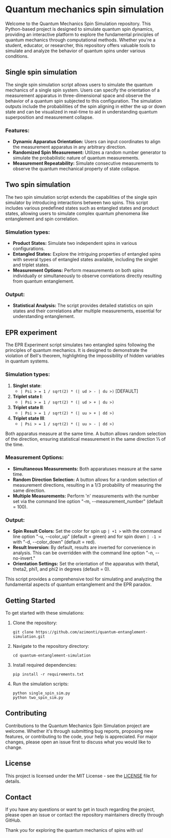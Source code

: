 # Quantum mechanics spin simulation

Welcome to the Quantum Mechanics Spin Simulation repository. This Python-based project is designed to simulate quantum spin dynamics, providing an interactive platform to explore the fundamental principles of quantum mechanics through computational methods. Whether you're a student, educator, or researcher, this repository offers valuable tools to simulate and analyze the behavior of quantum spins under various conditions.

## Single spin simulation

The single spin simulation script allows users to simulate the quantum mechanics of a single spin system. Users can specify the orientation of a measurement apparatus in three-dimensional space and observe the behavior of a quantum spin subjected to this configuration. The simulation outputs include the probabilities of the spin aligning in either the up or down state and can be visualized in real-time to aid in understanding quantum superposition and measurement collapse.

### Features:

- **Dynamic Apparatus Orientation:** Users can input coordinates to align the measurement apparatus in any arbitrary direction.
- **Randomized Spin Measurement:** Utilizes a random number generator to simulate the probabilistic nature of quantum measurements.
- **Measurement Repeatability:** Simulate consecutive measurements to observe the quantum mechanical property of state collapse.

## Two spin simulation

The two spin simulation script extends the capabilities of the single spin simulator by introducing interactions between two spins. This script includes various predefined states such as entangled states and product states, allowing users to simulate complex quantum phenomena like entanglement and spin correlation.

### Simulation types:

- **Product States:** Simulate two independent spins in various configurations.
- **Entangled States:** Explore the intriguing properties of entangled spins with several types of entangled states available, including the singlet and triplet states.
- **Measurement Options:** Perform measurements on both spins individually or simultaneously to observe correlations directly resulting from quantum entanglement.

### Output:

- **Statistical Analysis:** The script provides detailed statistics on spin states and their correlations after multiple measurements, essential for understanding entanglement.

## EPR experiment

The EPR Experiment script simulates two entangled spins following the principles of quantum mechanics. It is designed to demonstrate the violation of Bell's theorem, highlighting the impossibility of hidden variables in quantum systems.

### Simulation types:

1. **Singlet state**: 
    - `| Psi > = 1 / sqrt(2) * (| ud > - | du >)` [DEFAULT]
2. **Triplet state I**: 
    - `| Psi > = 1 / sqrt(2) * (| ud > + | du >)`
3. **Triplet state II**: 
    - `| Psi > = 1 / sqrt(2) * (| uu > + | dd >)`
4. **Triplet state III**: 
    - `| Psi > = 1 / sqrt(2) * (| uu > - | dd >)`

Both apparatus measure at the same time. A button allows random selection of the direction, ensuring statistical measurement in the same direction ⅓ of the time.

### Measurement Options:

- **Simultaneous Measurements:** Both apparatuses measure at the same time.
- **Random Direction Selection:** A button allows for a random selection of measurement directions, resulting in a 1/3 probability of measuring the same direction.
- **Multiple Measurements:** Perform 'n' measurements with the number set via the command line option "-m, --measurement_number" (default = 100).

### Output:
- **Spin Result Colors:** Set the color for spin up `| +1 >` with the command line option "-u, --color_up" (default = green) and for spin down `| -1 >` with "-d, --color_down" (default = red).
- **Result Inversion:** By default, results are inverted for convenience in analysis. This can be overridden with the command line option "-n, --no-invert."
- **Orientation Settings:** Set the orientation of the apparatus with theta1, theta2, phi1, and phi2 in degrees (default = 0).

This script provides a comprehensive tool for simulating and analyzing the fundamental aspects of quantum entanglement and the EPR paradox.

## Getting Started

To get started with these simulations:
1. Clone the repository:
   ```
   git clone https://github.com/azimonti/quantum-entanglement-simulation.git
   ```
2. Navigate to the repository directory:
   ```
   cd quantum-entanglement-simulation
   ```
3. Install required dependencies:
   ```
   pip install -r requirements.txt
   ```
4. Run the simulation scripts:
   ```
   python single_spin_sim.py
   python two_spin_sim.py
   ```

## Contributing

Contributions to the Quantum Mechanics Spin Simulation project are welcome. Whether it's through submitting bug reports, proposing new features, or contributing to the code, your help is appreciated. For major changes, please open an issue first to discuss what you would like to change.

## License

This project is licensed under the MIT License - see the [LICENSE](LICENSE.md) file for details.

## Contact

If you have any questions or want to get in touch regarding the project, please open an issue or contact the repository maintainers directly through GitHub.

Thank you for exploring the quantum mechanics of spins with us!
